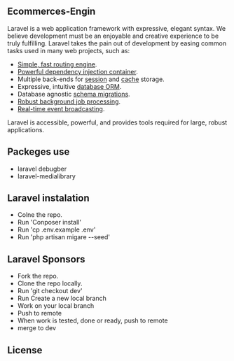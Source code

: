 

## Ecommerces-Engin

Laravel is a web application framework with expressive, elegant syntax. We believe development must be an enjoyable and creative experience to be truly fulfilling. Laravel takes the pain out of development by easing common tasks used in many web projects, such as:

- [Simple, fast routing engine](https://laravel.com/docs/routing).
- [Powerful dependency injection container](https://laravel.com/docs/container).
- Multiple back-ends for [session](https://laravel.com/docs/session) and [cache](https://laravel.com/docs/cache) storage.
- Expressive, intuitive [database ORM](https://laravel.com/docs/eloquent).
- Database agnostic [schema migrations](https://laravel.com/docs/migrations).
- [Robust background job processing](https://laravel.com/docs/queues).
- [Real-time event broadcasting](https://laravel.com/docs/broadcasting).

Laravel is accessible, powerful, and provides tools required for large, robust applications.

## Packeges use
- laravel debugber
- laravel-medialibrary

## Laravel instalation

- Colne the repo.
- Run 'Conposer install'
- Run 'cp .env.example .env'
- Run 'php artisan migare --seed'

## Laravel Sponsors
- Fork the repo.
- Clone the repo locally.
- Run 'git checkout dev'
- Run Create a new local branch
- Work on your local branch
- Push to remote
- When work is tested, done or ready, push to remote
- merge to dev

## License

